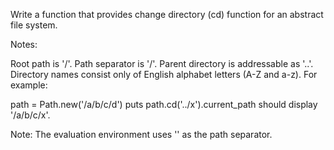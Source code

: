 Write a function that provides change directory (cd) function for an abstract file system.

Notes:

Root path is '/'.
Path separator is '/'.
Parent directory is addressable as '..'.
Directory names consist only of English alphabet letters (A-Z and a-z).
For example:

path = Path.new('/a/b/c/d')
puts path.cd('../x').current_path
should display '/a/b/c/x'.

Note: The evaluation environment uses '\' as the path separator.
